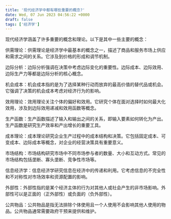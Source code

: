```yaml
---
title: '现代经济学中都有哪些重要的概念?'
date: Wed, 07 Jun 2023 04:56:22 +0000
draft: false
tags: ['经济学']
---
```


现代经济学涵盖了许多重要的概念和理论。以下是其中一些主要的概念：  
  
供需理论：供需理论是经济学中最基本的概念之一，描述了商品和服务市场上供应和需求之间的关系。它涉及到价格的形成和调节机制。  
  
边际分析：边际分析强调在决策中考虑边际变化的重要性。边际成本、边际效用、边际生产力等都是边际分析的核心概念。  
  
机会成本：机会成本指的是为了选择某种行动而放弃的最高价值的替代品或机会。它强调了决策的机会成本考虑对经济行为的影响。  
  
效用理论：效用理论关注个体的偏好和效用。它研究个体在面对选择时如何最大化效用，涉及到边际效用递减和效用函数等概念。  
  
生产函数：生产函数描述了输入和输出之间的关系，即输入要素如何转化为产出。生产函数是研究生产效率和产出增长的重要工具。  
  
成本理论：成本理论研究企业生产过程中的成本结构和决策。它包括固定成本、可变成本、边际成本等概念，对企业的经营决策具有重要意义。  
  
市场结构：市场结构研究市场中不同市场参与者的数量、大小和互动方式。常见的市场结构包括垄断、寡头垄断、竞争性市场等。  
  
信息经济学：信息经济学研究信息在经济中的传递和利用。它考虑信息的不完全性和不对称性对市场效率和资源配置的影响。  
  
外部性：外部性指的是某个经济主体的行为对其他人或社会产生的非市场影响。外部性可以是正面的（正外部性）或负面的（负外部性）。  
  
公共物品：公共物品是指无法排除个体使用且一个人使用不会影响其他人使用的物品。公共物品通常需要政府干预来提供和维护。